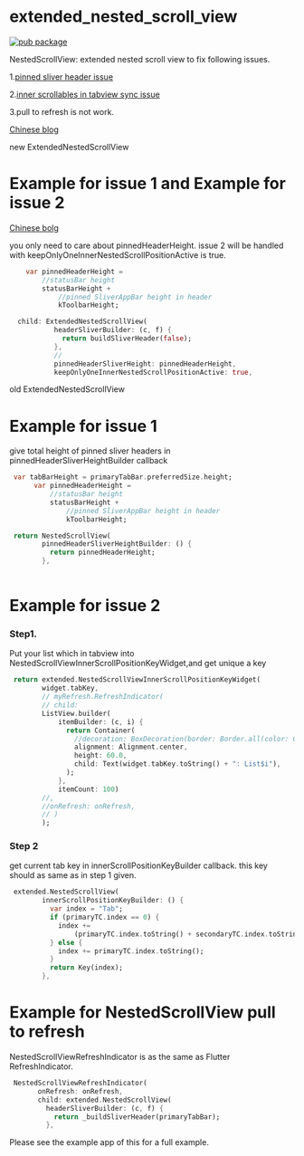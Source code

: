 # extended_nested_scroll_view

[![pub package](https://img.shields.io/pub/v/extended_nested_scroll_view.svg)](https://pub.dartlang.org/packages/extended_nested_scroll_view)

NestedScrollView: extended nested scroll view to fix following issues.

1.[pinned sliver header issue](https://github.com/flutter/flutter/issues/22393)

2.[inner scrollables in tabview sync issue](https://github.com/flutter/flutter/issues/21868)

3.pull to refresh is not work.

[Chinese blog](https://juejin.im/post/5bea43ade51d45544844010a)

new ExtendedNestedScrollView
# Example for issue 1 and Example for issue 2
[Chinese bolg](https://juejin.im/post/5c42d91c518825261f73683b)

you only need to care about pinnedHeaderHeight.
issue 2 will be handled with keepOnlyOneInnerNestedScrollPositionActive is true.

``` dart
    var pinnedHeaderHeight =
        //statusBar height
        statusBarHeight +
            //pinned SliverAppBar height in header
            kToolbarHeight;

  child: ExtendedNestedScrollView(
           headerSliverBuilder: (c, f) {
             return buildSliverHeader(false);
           },
           //
           pinnedHeaderSliverHeight: pinnedHeaderHeight,
           keepOnlyOneInnerNestedScrollPositionActive: true,
```


old ExtendedNestedScrollView
# Example for issue 1

give total height of pinned sliver headers in pinnedHeaderSliverHeightBuilder callback
``` dart
 var tabBarHeight = primaryTabBar.preferredSize.height;
      var pinnedHeaderHeight =
          //statusBar height
          statusBarHeight +
              //pinned SliverAppBar height in header
              kToolbarHeight;

 return NestedScrollView(
        pinnedHeaderSliverHeightBuilder: () {
          return pinnedHeaderHeight;
        },
       
```
# Example for issue 2

### Step1.

Put your list which in tabview into NestedScrollViewInnerScrollPositionKeyWidget,and get unique a key
``` dart
 return extended.NestedScrollViewInnerScrollPositionKeyWidget(
        widget.tabKey,
        // myRefresh.RefreshIndicator(
        // child:
        ListView.builder(
            itemBuilder: (c, i) {
              return Container(
                //decoration: BoxDecoration(border: Border.all(color: Colors.orange,width: 1.0)),
                alignment: Alignment.center,
                height: 60.0,
                child: Text(widget.tabKey.toString() + ": List$i"),
              );
            },
            itemCount: 100)
        //,
        //onRefresh: onRefresh,
        // )
        );
```
### Step 2

get current tab key in innerScrollPositionKeyBuilder callback. this key should as same as in step 1 given.
``` dart
 extended.NestedScrollView(
        innerScrollPositionKeyBuilder: () {
          var index = "Tab";
          if (primaryTC.index == 0) {
            index +=
                (primaryTC.index.toString() + secondaryTC.index.toString());
          } else {
            index += primaryTC.index.toString();
          }
          return Key(index);
        },
```
# Example for NestedScrollView pull to refresh

NestedScrollViewRefreshIndicator is as the same as Flutter RefreshIndicator.
``` dart
 NestedScrollViewRefreshIndicator(
       onRefresh: onRefresh,
       child: extended.NestedScrollView(
         headerSliverBuilder: (c, f) {
           return _buildSliverHeader(primaryTabBar);
         },
```
Please see the example app of this for a full example.